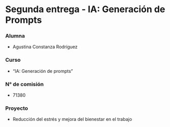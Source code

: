 # Segunda entrega - IA: Generación de Prompts

### Alumna
- Agustina Constanza Rodríguez

### Curso
- “IA: Generación de prompts”

### N° de comisión
- 71380

### Proyecto
- Reducción del estrés y mejora del bienestar en el trabajo
